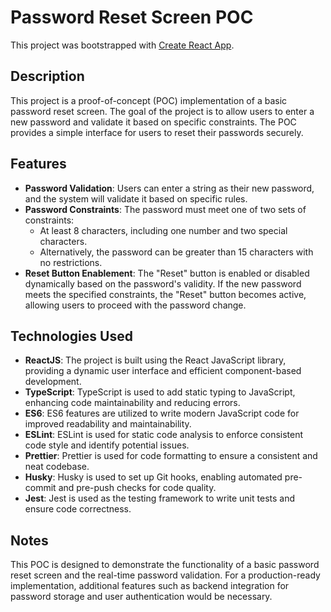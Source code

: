 # Password Reset Screen POC

This project was bootstrapped with [Create React App](https://github.com/facebook/create-react-app).

## Description

This project is a proof-of-concept (POC) implementation of a basic password reset screen. The goal of the project is to allow users to enter a new password and validate it based on specific constraints. The POC provides a simple interface for users to reset their passwords securely.

## Features

- **Password Validation**: Users can enter a string as their new password, and the system will validate it based on specific rules.
- **Password Constraints**: The password must meet one of two sets of constraints:
  - At least 8 characters, including one number and two special characters.
  - Alternatively, the password can be greater than 15 characters with no restrictions.
- **Reset Button Enablement**: The "Reset" button is enabled or disabled dynamically based on the password's validity. If the new password meets the specified constraints, the "Reset" button becomes active, allowing users to proceed with the password change.

## Technologies Used

- **ReactJS**: The project is built using the React JavaScript library, providing a dynamic user interface and efficient component-based development.
- **TypeScript**: TypeScript is used to add static typing to JavaScript, enhancing code maintainability and reducing errors.
- **ES6**: ES6 features are utilized to write modern JavaScript code for improved readability and maintainability.
- **ESLint**: ESLint is used for static code analysis to enforce consistent code style and identify potential issues.
- **Prettier**: Prettier is used for code formatting to ensure a consistent and neat codebase.
- **Husky**: Husky is used to set up Git hooks, enabling automated pre-commit and pre-push checks for code quality.
- **Jest**: Jest is used as the testing framework to write unit tests and ensure code correctness.

## Notes

This POC is designed to demonstrate the functionality of a basic password reset screen and the real-time password validation. For a production-ready implementation, additional features such as backend integration for password storage and user authentication would be necessary.
